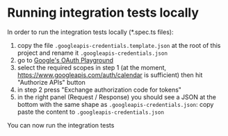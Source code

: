 # Running integration tests locally

In order to run the integration tests locally (*.spec.ts files):
1. copy the file `.googleapis-credentials.template.json` at the root of this project and rename it `.googleapis-credentials.json`
1. go to [Google's OAuth Playground](https://developers.google.com/oauthplayground/)
1. select the required scopes in step 1 (at the moment, https://www.googleapis.com/auth/calendar is sufficient) then hit "Authorize APIs" button
1. in step 2 press "Exchange authorization code for tokens"
1. in the right panel (Request / Response) you should see a JSON at the bottom with the same shape as `.googleapis-credentials.json`: copy paste the content to `.googleapis-credentials.json`

You can now run the integration tests
